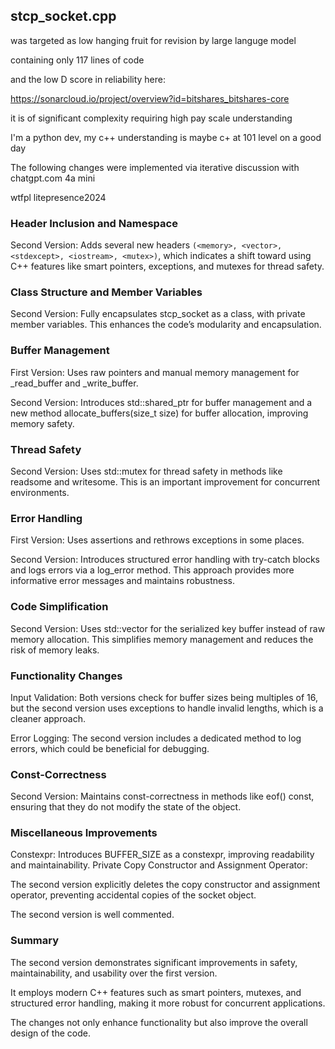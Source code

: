 ## stcp_socket.cpp

was targeted as low hanging fruit for revision by large languge model

containing only 117 lines of code 

and the low D score in reliability here:

https://sonarcloud.io/project/overview?id=bitshares_bitshares-core

it is of significant complexity requiring high pay scale understanding

I'm a python dev, my c++ understanding is maybe c+ at 101 level on a good day

The following changes were implemented via iterative discussion with chatgpt.com 4a mini

wtfpl litepresence2024

### Header Inclusion and Namespace

  Second Version: Adds several new headers `(<memory>, <vector>, <stdexcept>, <iostream>, <mutex>)`,
  which indicates a shift toward using C++ features like smart pointers, exceptions, and
  mutexes for thread safety.

### Class Structure and Member Variables

  Second Version: Fully encapsulates stcp_socket as a class, with private member variables.
  This enhances the code’s modularity and encapsulation.

### Buffer Management

  First Version: Uses raw pointers and manual memory management for _read_buffer and _write_buffer.
  
  Second Version: Introduces std::shared_ptr for buffer management and a new method
  allocate_buffers(size_t size) for buffer allocation, improving memory safety.

### Thread Safety

  Second Version: Uses std::mutex for thread safety in methods like readsome and writesome.
  This is an important improvement for concurrent environments.

### Error Handling

  First Version: Uses assertions and rethrows exceptions in some places.
  
  Second Version: Introduces structured error handling with try-catch blocks
  and logs errors via a log_error method.
  This approach provides more informative error messages and maintains robustness.

### Code Simplification
   
  Second Version: Uses std::vector<char> for the serialized key buffer
  instead of raw memory allocation. This simplifies memory management
  and reduces the risk of memory leaks.

### Functionality Changes

  Input Validation: Both versions check for buffer sizes being multiples of 16,
  but the second version uses exceptions to handle invalid lengths, which is a cleaner approach.
  
  Error Logging: The second version includes a dedicated method to log errors,
  which could be beneficial for debugging.

### Const-Correctness

  Second Version: Maintains const-correctness in methods like eof() const,
  ensuring that they do not modify the state of the object.

### Miscellaneous Improvements

  Constexpr: Introduces BUFFER_SIZE as a constexpr, improving readability and maintainability.
  Private Copy Constructor and Assignment Operator:
  
  The second version explicitly deletes the copy constructor and assignment operator,
  preventing accidental copies of the socket object.

  The second version is well commented. 

### Summary

The second version demonstrates significant improvements in safety, maintainability,
and usability over the first version.

It employs modern C++ features such as smart pointers, mutexes, and structured error handling,
making it more robust for concurrent applications.

The changes not only enhance functionality but also improve the overall design of the code.
